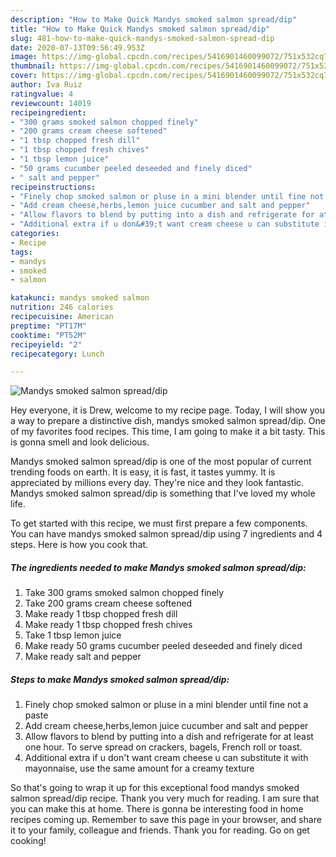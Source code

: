 ```yaml
---
description: "How to Make Quick Mandys smoked salmon spread/dip"
title: "How to Make Quick Mandys smoked salmon spread/dip"
slug: 481-how-to-make-quick-mandys-smoked-salmon-spread-dip
date: 2020-07-13T09:56:49.953Z
image: https://img-global.cpcdn.com/recipes/5416901460099072/751x532cq70/mandys-smoked-salmon-spreaddip-recipe-main-photo.jpg
thumbnail: https://img-global.cpcdn.com/recipes/5416901460099072/751x532cq70/mandys-smoked-salmon-spreaddip-recipe-main-photo.jpg
cover: https://img-global.cpcdn.com/recipes/5416901460099072/751x532cq70/mandys-smoked-salmon-spreaddip-recipe-main-photo.jpg
author: Iva Ruiz
ratingvalue: 4
reviewcount: 14019
recipeingredient:
- "300 grams smoked salmon chopped finely"
- "200 grams cream cheese softened"
- "1 tbsp chopped fresh dill"
- "1 tbsp chopped fresh chives"
- "1 tbsp lemon juice"
- "50 grams cucumber peeled deseeded and finely diced"
- " salt and pepper"
recipeinstructions:
- "Finely chop smoked salmon or pluse in a mini blender until fine not a paste"
- "Add cream cheese,herbs,lemon juice cucumber and salt and pepper"
- "Allow flavors to blend by putting into a dish and refrigerate for at least one hour. To serve spread on crackers, bagels, French roll or toast."
- "Additional extra if u don&#39;t want cream cheese u can substitute it with mayonnaise, use the same amount for a creamy texture"
categories:
- Recipe
tags:
- mandys
- smoked
- salmon

katakunci: mandys smoked salmon 
nutrition: 246 calories
recipecuisine: American
preptime: "PT17M"
cooktime: "PT52M"
recipeyield: "2"
recipecategory: Lunch

---
```



![Mandys smoked salmon spread/dip](https://img-global.cpcdn.com/recipes/5416901460099072/751x532cq70/mandys-smoked-salmon-spreaddip-recipe-main-photo.jpg)

Hey everyone, it is Drew, welcome to my recipe page. Today, I will show you a way to prepare a distinctive dish, mandys smoked salmon spread/dip. One of my favorites food recipes. This time, I am going to make it a bit tasty. This is gonna smell and look delicious.



Mandys smoked salmon spread/dip is one of the most popular of current trending foods on earth. It is easy, it is fast, it tastes yummy. It is appreciated by millions every day. They're nice and they look fantastic. Mandys smoked salmon spread/dip is something that I've loved my whole life.


To get started with this recipe, we must first prepare a few components. You can have mandys smoked salmon spread/dip using 7 ingredients and 4 steps. Here is how you cook that.

<!--inarticleads1-->

##### The ingredients needed to make Mandys smoked salmon spread/dip:

1. Take 300 grams smoked salmon chopped finely
1. Take 200 grams cream cheese softened
1. Make ready 1 tbsp chopped fresh dill
1. Make ready 1 tbsp chopped fresh chives
1. Take 1 tbsp lemon juice
1. Make ready 50 grams cucumber peeled deseeded and finely diced
1. Make ready  salt and pepper




<!--inarticleads2-->

##### Steps to make Mandys smoked salmon spread/dip:

1. Finely chop smoked salmon or pluse in a mini blender until fine not a paste
1. Add cream cheese,herbs,lemon juice cucumber and salt and pepper
1. Allow flavors to blend by putting into a dish and refrigerate for at least one hour. To serve spread on crackers, bagels, French roll or toast.
1. Additional extra if u don&#39;t want cream cheese u can substitute it with mayonnaise, use the same amount for a creamy texture




So that's going to wrap it up for this exceptional food mandys smoked salmon spread/dip recipe. Thank you very much for reading. I am sure that you can make this at home. There is gonna be interesting food in home recipes coming up. Remember to save this page in your browser, and share it to your family, colleague and friends. Thank you for reading. Go on get cooking!
